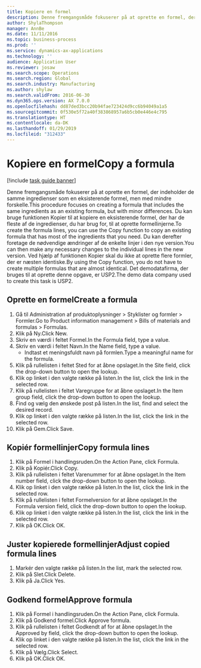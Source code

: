 ```yaml
---
title: Kopiere en formel
description: Denne fremgangsmåde fokuserer på at oprette en formel, der indeholder de samme ingredienser som en eksisterende formel, men med mindre forskelle.
author: ShylaThompson
manager: AnnBe
ms.date: 11/11/2016
ms.topic: business-process
ms.prod: ''
ms.service: dynamics-ax-applications
ms.technology: ''
audience: Application User
ms.reviewer: josaw
ms.search.scope: Operations
ms.search.region: Global
ms.search.industry: Manufacturing
ms.author: shylaw
ms.search.validFrom: 2016-06-30
ms.dyn365.ops.version: AX 7.0.0
ms.openlocfilehash: dd87ded3bcc20b94fae723424d9cc6b94049a1a5
ms.sourcegitcommit: 0f530e5f72a40f383868957a6b5cb0e446e4c795
ms.translationtype: HT
ms.contentlocale: da-DK
ms.lasthandoff: 01/29/2019
ms.locfileid: "312433"
---
```

# <a name="copy-a-formula"></a><span data-ttu-id="af734-103">Kopiere en formel</span><span class="sxs-lookup"><span data-stu-id="af734-103">Copy a formula</span></span>

[!include [task guide banner](../../includes/task-guide-banner.md)]

<span data-ttu-id="af734-104">Denne fremgangsmåde fokuserer på at oprette en formel, der indeholder de samme ingredienser som en eksisterende formel, men med mindre forskelle.</span><span class="sxs-lookup"><span data-stu-id="af734-104">This procedure focuses on creating a formula that includes the same ingredients as an existing formula, but with minor differences.</span></span> <span data-ttu-id="af734-105">Du kan bruge funktionen Kopier til at kopiere en eksisterende formel, der har de fleste af de ingredienser, du har brug for, til at oprette formellinjerne.</span><span class="sxs-lookup"><span data-stu-id="af734-105">To create the formula lines, you can use the Copy function to copy an existing formula that has most of the ingredients that you need.</span></span> <span data-ttu-id="af734-106">Du kan derefter foretage de nødvendige ændringer af de enkelte linjer i den nye version.</span><span class="sxs-lookup"><span data-stu-id="af734-106">You can then make any necessary changes to the individual lines in the new version.</span></span> <span data-ttu-id="af734-107">Ved hjælp af funktionen Kopier skal du ikke at oprette flere formler, der er næsten identiske.</span><span class="sxs-lookup"><span data-stu-id="af734-107">By using the Copy function, you do not have to create multiple formulas that are almost identical.</span></span> <span data-ttu-id="af734-108">Det demodatafirma, der bruges til at oprette denne opgave, er USP2.</span><span class="sxs-lookup"><span data-stu-id="af734-108">The demo data company used to create this task is USP2.</span></span>


## <a name="create-a-formula"></a><span data-ttu-id="af734-109">Oprette en formel</span><span class="sxs-lookup"><span data-stu-id="af734-109">Create a formula</span></span>
1. <span data-ttu-id="af734-110">Gå til Administration af produktoplysninger > Styklister og formler > Formler.</span><span class="sxs-lookup"><span data-stu-id="af734-110">Go to Product information management > Bills of materials and formulas > Formulas.</span></span>
2. <span data-ttu-id="af734-111">Klik på Ny.</span><span class="sxs-lookup"><span data-stu-id="af734-111">Click New.</span></span>
3. <span data-ttu-id="af734-112">Skriv en værdi i feltet Formel.</span><span class="sxs-lookup"><span data-stu-id="af734-112">In the Formula field, type a value.</span></span>
4. <span data-ttu-id="af734-113">Skriv en værdi i feltet Navn.</span><span class="sxs-lookup"><span data-stu-id="af734-113">In the Name field, type a value.</span></span>
    * <span data-ttu-id="af734-114">Indtast et meningsfuldt navn på formlen.</span><span class="sxs-lookup"><span data-stu-id="af734-114">Type a meaningful name for the formula.</span></span>  
5. <span data-ttu-id="af734-115">Klik på rullelisten i feltet Sted for at åbne opslaget.</span><span class="sxs-lookup"><span data-stu-id="af734-115">In the Site field, click the drop-down button to open the lookup.</span></span>
6. <span data-ttu-id="af734-116">Klik op linket i den valgte række på listen.</span><span class="sxs-lookup"><span data-stu-id="af734-116">In the list, click the link in the selected row.</span></span>
7. <span data-ttu-id="af734-117">Klik på rullelisten i feltet Varegruppe for at åbne opslaget.</span><span class="sxs-lookup"><span data-stu-id="af734-117">In the Item group field, click the drop-down button to open the lookup.</span></span>
8. <span data-ttu-id="af734-118">Find og vælg den ønskede post på listen.</span><span class="sxs-lookup"><span data-stu-id="af734-118">In the list, find and select the desired record.</span></span>
9. <span data-ttu-id="af734-119">Klik op linket i den valgte række på listen.</span><span class="sxs-lookup"><span data-stu-id="af734-119">In the list, click the link in the selected row.</span></span>
10. <span data-ttu-id="af734-120">Klik på Gem.</span><span class="sxs-lookup"><span data-stu-id="af734-120">Click Save.</span></span>

## <a name="copy-formula-lines"></a><span data-ttu-id="af734-121">Kopiér formellinjer</span><span class="sxs-lookup"><span data-stu-id="af734-121">Copy formula lines</span></span>
1. <span data-ttu-id="af734-122">Klik på Formel i handlingsruden.</span><span class="sxs-lookup"><span data-stu-id="af734-122">On the Action Pane, click Formula.</span></span>
2. <span data-ttu-id="af734-123">Klik på Kopiér.</span><span class="sxs-lookup"><span data-stu-id="af734-123">Click Copy.</span></span>
3. <span data-ttu-id="af734-124">Klik på rullelisten i feltet Varenummer for at åbne opslaget.</span><span class="sxs-lookup"><span data-stu-id="af734-124">In the Item number field, click the drop-down button to open the lookup.</span></span>
4. <span data-ttu-id="af734-125">Klik op linket i den valgte række på listen.</span><span class="sxs-lookup"><span data-stu-id="af734-125">In the list, click the link in the selected row.</span></span>
5. <span data-ttu-id="af734-126">Klik på rullelisten i feltet Formelversion for at åbne opslaget.</span><span class="sxs-lookup"><span data-stu-id="af734-126">In the Formula version field, click the drop-down button to open the lookup.</span></span>
6. <span data-ttu-id="af734-127">Klik op linket i den valgte række på listen.</span><span class="sxs-lookup"><span data-stu-id="af734-127">In the list, click the link in the selected row.</span></span>
7. <span data-ttu-id="af734-128">Klik på OK.</span><span class="sxs-lookup"><span data-stu-id="af734-128">Click OK.</span></span>

## <a name="adjust-copied-formula-lines"></a><span data-ttu-id="af734-129">Juster kopierede formellinjer</span><span class="sxs-lookup"><span data-stu-id="af734-129">Adjust copied formula lines</span></span>
1. <span data-ttu-id="af734-130">Markér den valgte række på listen.</span><span class="sxs-lookup"><span data-stu-id="af734-130">In the list, mark the selected row.</span></span>
2. <span data-ttu-id="af734-131">Klik på Slet.</span><span class="sxs-lookup"><span data-stu-id="af734-131">Click Delete.</span></span>
3. <span data-ttu-id="af734-132">Klik på Ja.</span><span class="sxs-lookup"><span data-stu-id="af734-132">Click Yes.</span></span>

## <a name="approve-formula"></a><span data-ttu-id="af734-133">Godkend formel</span><span class="sxs-lookup"><span data-stu-id="af734-133">Approve formula</span></span>
1. <span data-ttu-id="af734-134">Klik på Formel i handlingsruden.</span><span class="sxs-lookup"><span data-stu-id="af734-134">On the Action Pane, click Formula.</span></span>
2. <span data-ttu-id="af734-135">Klik på Godkend formel.</span><span class="sxs-lookup"><span data-stu-id="af734-135">Click Approve formula.</span></span>
3. <span data-ttu-id="af734-136">Klik på rullelisten i feltet Godkendt af for at åbne opslaget.</span><span class="sxs-lookup"><span data-stu-id="af734-136">In the Approved by field, click the drop-down button to open the lookup.</span></span>
4. <span data-ttu-id="af734-137">Klik op linket i den valgte række på listen.</span><span class="sxs-lookup"><span data-stu-id="af734-137">In the list, click the link in the selected row.</span></span>
5. <span data-ttu-id="af734-138">Klik på Vælg.</span><span class="sxs-lookup"><span data-stu-id="af734-138">Click Select.</span></span>
6. <span data-ttu-id="af734-139">Klik på OK.</span><span class="sxs-lookup"><span data-stu-id="af734-139">Click OK.</span></span>

